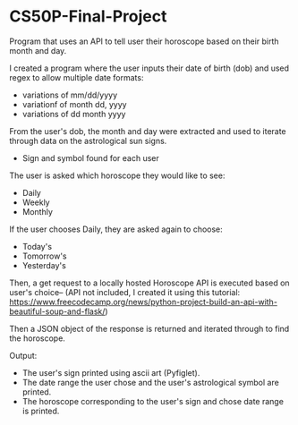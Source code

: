# CS50P-Final-Project

Program that uses an API to tell user their horoscope based on their birth month and day.

I created a program where the user inputs their date of birth (dob) and used regex to allow multiple date formats:
- variations of mm/dd/yyyy
- variationf of month dd, yyyy
- variations of dd month yyyy

From the user's dob, the month and day were extracted and used to iterate through data on the astrological sun signs.
- Sign and symbol found for each user

The user is asked which horoscope they would like to see:
- Daily
- Weekly
- Monthly

If the user chooses Daily, they are asked again to choose:
- Today's
- Tomorrow's
- Yesterday's

Then, a get request to a locally hosted Horoscope API is executed based on user's choice– 
(API not included, I created it using this tutorial: https://www.freecodecamp.org/news/python-project-build-an-api-with-beautiful-soup-and-flask/)

Then a JSON object of the response is returned and iterated through to find the horoscope.

Output:
- The user's sign printed using ascii art (Pyfiglet).
- The date range the user chose and the user's astrological symbol are printed.
- The horoscope corresponding to the user's sign and chose date range is printed.
